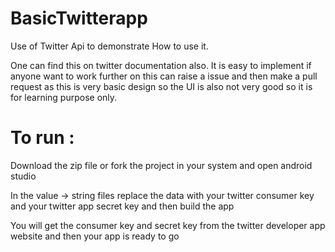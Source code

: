 # BasicTwitterapp
Use of Twitter Api to demonstrate How to use it.

One can find this on twitter documentation also. It is easy to implement if anyone want to work further on this can raise a issue and then make a pull request as this is very basic design so the UI is also not very good so it is for learning purpose only.

# To run :

Download the zip file or fork the project in your system and open android studio


In the value -> string files replace the data with your twitter consumer key and your twitter app secret key and then build the app


You will get the consumer key and secret key from the twitter developer app website and then your app is ready to go
